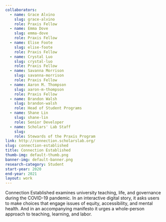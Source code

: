 ```yaml
---
collaborators: 
  - name: Grace Alvino
    slug: grace-alvino
    role: Praxis Fellow
  - name: Emma Dove
    slug: emma-dove
    role: Praxis Fellow
  - name: Elise Foote
    slug: elise-foote
    role: Praxis Fellow
  - name: Crystal Luo
    slug: crystal-luo
    role: Praxis Fellow
  - name: Savanna Morrison
    slug: savanna-morrison
    role: Praxis Fellow
  - name: Aaron M. Thompson
    slug: aaron-m-thompson
    role: Praxis Fellow
  - name: Brandon Walsh
    slug: brandon-walsh
    role: Head of Student Programs
  - name: Shane Lin
    slug: shane-lin
    role: Senior Developer
  - name: Scholars' Lab Staff
    slug:
    role: Stewards of the Praxis Program
link: http://connection.scholarslab.org/
slug: connection-established
title: Connection Established
thumb-img: default-thumb.png
banner-img: default-banner.png
research-category: Student
start-year: 2020
end-year: 2021
layout: work
---
```


Connection Established examines university teaching, life, and governance during the COVID-19 pandemic. In an interactive digital story, it asks users to make choices that engage issues of equity, accessibility, and mental health. And in an accompanying manifesto it urges a whole-person approach to teaching, learning, and labor.